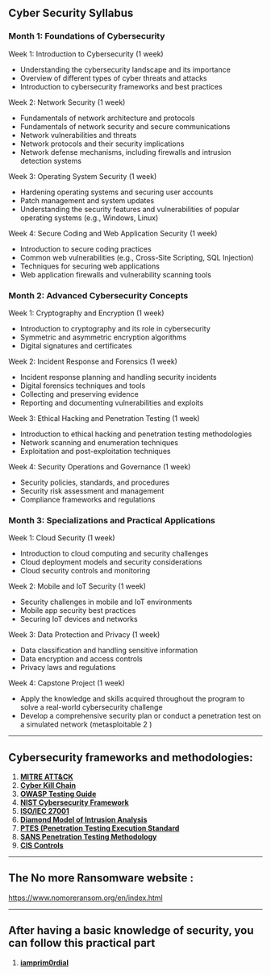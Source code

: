## Cyber Security Syllabus
### Month 1: Foundations of Cybersecurity

Week 1: Introduction to Cybersecurity (1 week)

- Understanding the cybersecurity landscape and its importance
- Overview of different types of cyber threats and attacks
- Introduction to cybersecurity frameworks and best practices

Week 2: Network Security (1 week)

- Fundamentals of network architecture and protocols
- Fundamentals of network security and secure communications
- Network vulnerabilities and threats
- Network protocols and their security implications
- Network defense mechanisms, including firewalls and intrusion detection systems

Week 3: Operating System Security (1 week)

- Hardening operating systems and securing user accounts
- Patch management and system updates
- Understanding the security features and vulnerabilities of popular operating systems (e.g., Windows, Linux)


Week 4: Secure Coding and Web Application Security (1 week)

- Introduction to secure coding practices
- Common web vulnerabilities (e.g., Cross-Site Scripting, SQL Injection)
- Techniques for securing web applications
- Web application firewalls and vulnerability scanning tools

### Month 2: Advanced Cybersecurity Concepts

Week 1: Cryptography and Encryption (1 week)

- Introduction to cryptography and its role in cybersecurity
- Symmetric and asymmetric encryption algorithms
- Digital signatures and certificates

Week 2: Incident Response and Forensics (1 week)

- Incident response planning and handling security incidents
- Digital forensics techniques and tools
- Collecting and preserving evidence
- Reporting and documenting vulnerabilities and exploits

Week 3: Ethical Hacking and Penetration Testing (1 week)

- Introduction to ethical hacking and penetration testing methodologies
- Network scanning and enumeration techniques
- Exploitation and post-exploitation techniques

Week 4: Security Operations and Governance (1 week)

- Security policies, standards, and procedures
- Security risk assessment and management
- Compliance frameworks and regulations

### Month 3: Specializations and Practical Applications

Week 1: Cloud Security (1 week)

- Introduction to cloud computing and security challenges
- Cloud deployment models and security considerations
- Cloud security controls and monitoring

Week 2: Mobile and IoT Security (1 week)

- Security challenges in mobile and IoT environments
- Mobile app security best practices
- Securing IoT devices and networks

Week 3: Data Protection and Privacy (1 week)

- Data classification and handling sensitive information
- Data encryption and access controls
- Privacy laws and regulations

Week 4: Capstone Project (1 week)

- Apply the knowledge and skills acquired throughout the program to solve a real-world cybersecurity challenge
- Develop a comprehensive security plan or conduct a penetration test on a simulated network (metasploitable 2 )

---

## Cybersecurity frameworks and methodologies:

1. **[MITRE ATT&CK](https://attack.mitre.org/)**
2. **[Cyber Kill Chain](https://www.lockheedmartin.com/en-us/capabilities/cyber/cyber-kill-chain.html)**
3. **[OWASP Testing Guide](https://owasp.org/www-project-web-security-testing-guide/)**
4. **[NIST Cybersecurity Framework](https://www.nist.gov/cyberframework)**
5. **[ISO/IEC 27001](https://www.iso.org/iso-27001-information-security.html)**
6. **[Diamond Model of Intrusion Analysis](https://www.diamondmodel.org/)**
7. **[PTES (Penetration Testing Execution Standard](http://www.pentest-standard.org/)**
8. **[SANS Penetration Testing Methodology](https://www.sans.org/pen-testing/)**
9. **[CIS Controls](https://www.cisecurity.org/controls/)**

---

## The No more Ransomware website :
https://www.nomoreransom.org/en/index.html

---


## After having a basic knowledge of security, you can follow this practical part
1. **[iamprim0rdial](https://github.com/iamprim0rdial/Bug-Hunting-Resource)**
